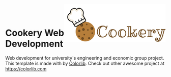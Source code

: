 <img src="./img/cookery-logo-hor.png" alt="Cookery Logo" title="TESTful API" align="right" height="120" />
<br>
<br>


# Cookery Web Development

Web development for university's engineering and economic group project.
This template is made with  by [Colorlib](https://colorlib.com). Check out other awesome project at https://colorlib.com
